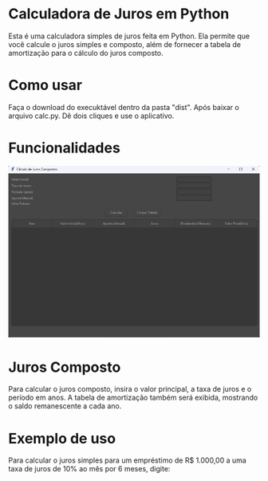 # Calculadora de Juros em Python

Esta é uma calculadora simples de juros feita em Python. Ela permite que você calcule o juros simples e composto, além de fornecer a tabela de amortização para o cálculo do juros composto.

# Como usar

Faça o download do execuktável dentro da pasta "dist".
Após baixar o arquivo calc.py.
Dê dois cliques e use o aplicativo.

# Funcionalidades
![imagem1](https://github.com/ErickBezerrar/appcalcjuroscompostos/blob/main/IMAGES/Captura%20de%20tela%202023-05-14%20102633.png)


# Juros Composto

Para calcular o juros composto, insira o valor principal, a taxa de juros e o período em anos. A tabela de amortização também será exibida, mostrando o saldo remanescente a cada ano.

# Exemplo de uso

Para calcular o juros simples para um empréstimo de R$ 1.000,00 a uma taxa de juros de 10% ao mês por 6 meses, digite:

